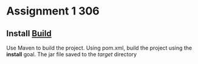 # Assignment 1 306

## Install [Build](https://maven.apache.org/)

Use Maven to build the project. Using pom.xml, build the project using the **install** goal. The jar file saved to the *target* directory
